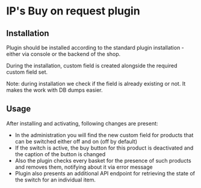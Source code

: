 # IP's Buy on request plugin

## Installation

Plugin should be installed according to the standard plugin installation - either via console or the backend of the shop.

During the installation, custom field is created alongside the required custom field set.

Note: during installation we check if the field is already existing or not. It makes the work with DB dumps easier.

## Usage

After installing and activating, following changes are present:
* In the administration you will find the new custom field for products that can be switched either off and on (off by default)
* If the switch is active, the buy button for this product is deactivated and the caption of the button is changed
* Also the plugin checks every basket for the presence of such products and removes them, notifying about it via error message
* Plugin also presents an additional API endpoint for retrieving the state of the switch for an individual item.